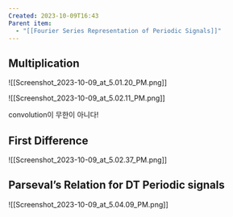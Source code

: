 ```yaml
---
Created: 2023-10-09T16:43
Parent item:
  - "[[Fourier Series Representation of Periodic Signals]]"
---
```

## Multiplication

![[Screenshot_2023-10-09_at_5.01.20_PM.png]]

![[Screenshot_2023-10-09_at_5.02.11_PM.png]]

convolution이 무한이 아니다!

## First Difference

![[Screenshot_2023-10-09_at_5.02.37_PM.png]]

## Parseval’s Relation for DT Periodic signals

![[Screenshot_2023-10-09_at_5.04.09_PM.png]]
